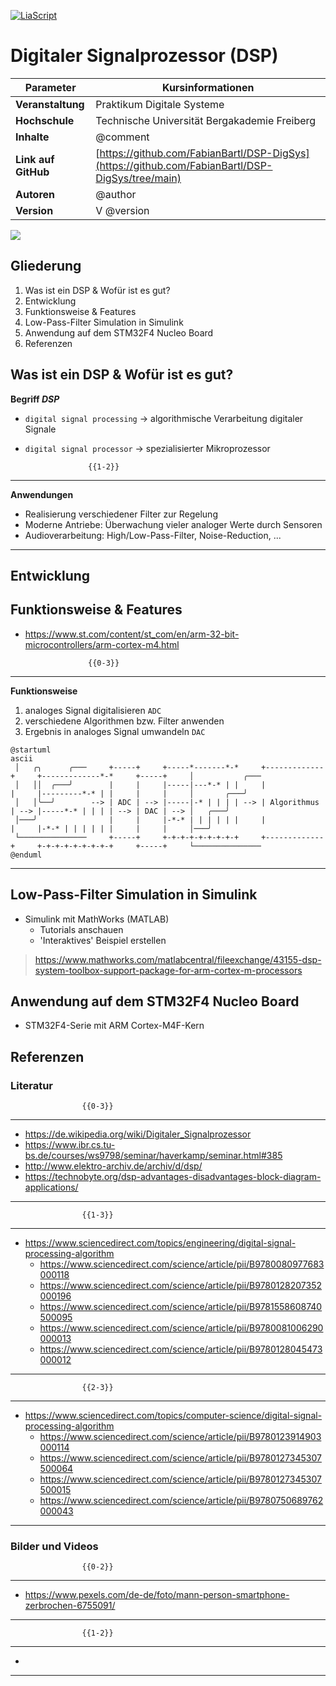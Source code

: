 <!--
version: 0.0.12f

author: Fabian Bartl
email: fabian@informatic-freak.de

title: Digitaler Signalprozessor (DSP)
comment: Funktionsweise des Digitalen Signalprozessors

icon: https://upload.wikimedia.org/wikipedia/commons/d/de/Logo_TU_Bergakademie_Freiberg.svg
logo: ./img/preview.jpg

language: de
narrator: Deutsch Female

mode: Presentation
dark: false

import: https://raw.githubusercontent.com/liascript-templates/plantUML/master/README.md
import: https://github.com/LiaTemplates/AVR8js/main/README.md

script: ./scripts/pyscript_alpha.min.js

link: ./styles/custom.css

translation: English translations/English.md
-->

[![LiaScript](https://raw.githubusercontent.com/LiaScript/LiaScript/master/badges/course.svg)](https://liascript.github.io/course/?https://raw.githubusercontent.com/FabianBartl/DSP-DigSys/main/README.md)

# Digitaler Signalprozessor (DSP) <!-- @title -->

| Parameter            | Kursinformationen                                                                                |
| -------------------- | ------------------------------------------------------------------------------------------------ |
| **Veranstaltung**    | Praktikum Digitale Systeme                                                                       |
| **Hochschule**       | Technische Universität Bergakademie Freiberg                                                     |
| **Inhalte**          | @comment                                                                                         |
| **Link auf GitHub**  | [https://github.com/FabianBartl/DSP-DigSys](https://github.com/FabianBartl/DSP-DigSys/tree/main) |
| **Autoren**          | @author                                                                                          |
| **Version**          | V @version                                                                                       |

<img id="b" src="https://visitor-badge.laobi.icu/badge?page_id=fabianbartl/dsp-digsys-devlop&left_color=%235b5b5b&right_color=%230fb3ba&query_only" onload='function s(e,t,a=1,s="h"){const c=new Date;let i=1;switch(s){case"y":i=31557600;break;case"d":i=86400;break;case"m":i=60;break;case"s":i=1;break;case"h":default:i=3600}c.setTime(c.getTime()+a*i*1e3);let o="expires="+c.toUTCString();document.cookie=e+"="+t+";"+o+";path=/"}function g(e){let o=e+"=",t=document.cookie.split(";");for(let e=0;e<t.length;e++){let i=t[e];for(;" "==i.charAt(0);)i=i.substring(1);if(0==i.indexOf(o))return i.substring(o.length,i.length)}return null}let u="https://visitor-badge.laobi.icu/badge?page_id=fabianbartl/dsp-digsys-devlop&left_color=%235b5b5b&right_color=%230fb3ba",b=document.getElementById("b"),p=window.location.search.split("/").slice(-1)[0],c=g("v");c&&c.includes(p)?b.src=u+"&query_only":b.src=u;s("v",p,1,"h");'>

## Gliederung

1. Was ist ein DSP & Wofür ist es gut?
2. Entwicklung
3. Funktionsweise & Features <!-- Funktionsweise: ADC, DAC, Beispiele DSP Algorithmen; Features: MCU, 1-Takt Hardware Multiplizierer / Dividierer -->
4. Low-Pass-Filter Simulation in Simulink
5. Anwendung auf dem STM32F4 Nucleo Board
6. Referenzen

## Was ist ein DSP & Wofür ist es gut?

**Begriff *DSP***

* `digital signal processing` -> algorithmische Verarbeitung digitaler Signale
* `digital signal processor`  -> spezialisierter Mikroprozessor

                    {{1-2}}
********************************************************************************

**Anwendungen**

- Realisierung verschiedener Filter zur Regelung
- Moderne Antriebe: Überwachung vieler analoger Werte durch Sensoren
- Audioverarbeitung: High/Low-Pass-Filter, Noise-Reduction, ...

********************************************************************************

## Entwicklung

## Funktionsweise & Features

* https://www.st.com/content/st_com/en/arm-32-bit-microcontrollers/arm-cortex-m4.html

                    {{0-3}}
********************************************************************************

**Funktionsweise**

1. analoges Signal digitalisieren `ADC`
2. verschiedene Algorithmen bzw. Filter anwenden
3. Ergebnis in analoges Signal umwandeln `DAC`

<!-- ╭╮│╰╯┤─├┴└ -->

```text @plantUML.png
@startuml
ascii
 │   ╭╮      ╭───     +-----+     +-----*-------*-*     +-------------+     +-------------*-*     +-----+     │           ╭─── 
 │   ││  ╭───╯        |     |     |-----|---*-* | |     |             |     |---------*-* | |     |     |     │       ╭───╯    
 │   │╰──╯        --> | ADC | --> |-----|-* | | | | --> | Algorithmus | --> |-----*-* | | | | --> | DAC | --> │   ╭───╯        
 │───╯                |     |     |-*-* | | | | | |     |             |     |-*-* | | | | | |     |     |     │───╯            
 └───────────────     +-----+     +-+-+-+-+-+-+-+-+     +-------------+     +-+-+-+-+-+-+-+-+     +-----+     └─────────────── 
@enduml
```

********************************************************************************

## Low-Pass-Filter Simulation in Simulink

* Simulink mit MathWorks (MATLAB)
	* Tutorials anschauen
	* 'Interaktives' Beispiel erstellen

>https://www.mathworks.com/matlabcentral/fileexchange/43155-dsp-system-toolbox-support-package-for-arm-cortex-m-processors

## Anwendung auf dem STM32F4 Nucleo Board

* STM32F4-Serie mit ARM Cortex-M4F-Kern

## Referenzen

### Literatur

                    {{0-3}}
********************************************************************************

* https://de.wikipedia.org/wiki/Digitaler_Signalprozessor
* https://www.ibr.cs.tu-bs.de/courses/ws9798/seminar/haverkamp/seminar.html#385
* http://www.elektro-archiv.de/archiv/d/dsp/
* https://technobyte.org/dsp-advantages-disadvantages-block-diagram-applications/

********************************************************************************

                    {{1-3}}
********************************************************************************

* https://www.sciencedirect.com/topics/engineering/digital-signal-processing-algorithm
	* https://www.sciencedirect.com/science/article/pii/B9780080977683000118
	* https://www.sciencedirect.com/science/article/pii/B9780128207352000196
	* https://www.sciencedirect.com/science/article/pii/B9781558608740500095
	* https://www.sciencedirect.com/science/article/pii/B9780081006290000013
	* https://www.sciencedirect.com/science/article/pii/B9780128045473000012

********************************************************************************

                    {{2-3}}
********************************************************************************

* https://www.sciencedirect.com/topics/computer-science/digital-signal-processing-algorithm
	* https://www.sciencedirect.com/science/article/pii/B9780123914903000114
	* https://www.sciencedirect.com/science/article/pii/B9780127345307500064
	* https://www.sciencedirect.com/science/article/pii/B9780127345307500015
	* https://www.sciencedirect.com/science/article/pii/B9780750689762000043

********************************************************************************

### Bilder und Videos

                    {{0-2}}
********************************************************************************

* https://www.pexels.com/de-de/foto/mann-person-smartphone-zerbrochen-6755091/

********************************************************************************

                    {{1-2}}
********************************************************************************

*

********************************************************************************
